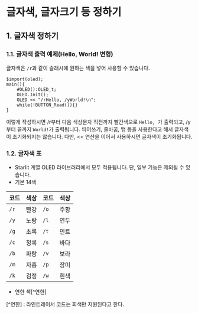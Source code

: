 # 글자색, 글자크기 등 정하기

## 1. 글자색 정하기

### 1.1. 글자색 출력 예제(Hello, World! 변형)

글자색은 `/r`과 같이 슬래시에 원하는 색을 넣어 사용할 수 있습니다.

```
$import(oled);
main(){
    #OLED():OLED_t;
    OLED.Init();
    OLED << "/rHello, /yWorld!\n";
    while(!BUTTON_Read()){}
}
```
이렇게 작성하시면 /r부터 다음 색상문자 직전까지 빨간색으로 `Hello, `가 출력되고, /y부터 끝까지 `World!`가 출력됩니다. 띄어쓰기, 줄바꿈, 탭 등을 사용한다고 해서 글자색이 초기화되지는 않습니다. 다만, << 연산을 이어서 사용하시면 글자색이 초기화됩니다.

### 1.2. 글자색 표

- Starlit 계열 OLED 라이브러리에서 모두 적용됩니다. 단, 일부 기능은 제외될 수 있습니다.
- 기본 14색

|코드|색상|코드|색상|
|---|---|---|---|
|`/r`|빨강|`/o`|주황|
|`/y`|노랑|`/l`|연두|
|`/g`|초록|`/t`|민트|
|`/c`|청록|`/s`|바다|
|`/b`|파랑|`/v`|보라|
|`/m`|자홍|`/p`|장미|
|`/k`|검정|`/w`|흰색|
- 연한 색[^연한]


[^연한] : 라인트레이서 코드는 회색만 지원된다고 한다.